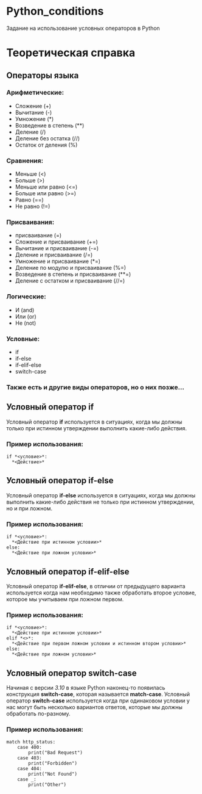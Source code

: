 # Python_conditions
Задание на использование условных операторов в Python

# Теоретическая справка
## Операторы языка
### Арифметические:
* Сложение (+)
* Вычитание (-)
* Умножение (*)
* Возведение в степень (**)
* Деление (/)
* Деление без остатка (//)
* Остаток от деления (%)

### Сравнения:
* Меньше (<)
* Больше (>)
* Меньше или равно (<=)
* Больше или равно (>=)
* Равно (==)
* Не равно (!=)

### Присваивания:
* присваивание (=)
* Сложение и присваивание (+=)
* Вычитание и присваивание (-=)
* Деление и присваивание (/=)
* Умножение и присваивание (*=)
* Деление по модулю и присваивание (%=)
* Возведение в степень и присваивание (**=)
* Деление с остатком и присваивание (//=)

### Логические:
* И (and)
* Или (or)
* Не (not)

### Условные:
* if
* if-else
* if-elif-else
* switch-case

### Также есть и другие виды операторов, но о них позже...

## Условный оператор **if**
Условный оператор **if** используется в ситуациях, когда мы должны только при истинном утверждении выполнить какие-либо действия.

### Пример использования:
```
if *<условие>*:
  *<Действие>*
```

## Условный оператор **if-else**
Условный оператор **if-else** используется в ситуациях, когда мы должны выполнить какие-либо действия не только при истинном утверждении, но и при ложном.

### Пример использования:
```
if *<условие>*:
  *<Действие при истинном условии>* 
else:
  *<Действие при ложном условии>*
```

## Условный оператор **if-elif-else**
Условный оператор **if-elif-else**, в отличии от предыдущего варианта используется когда нам необходимо также обработать второе условие, которое мы учитываем при ложном первом.

### Пример использования:
```
if *<условие>*:
  *<Действие при истинном условии>*
elif *<>*:
  *<Действие при первом ложном условии и истинном втором условии>*
else:
  *<Действие при ложном условии>*
```

## Условный оператор **switch-case**
Начиная с версии *3.10* в языке Python наконец-то появилась конструкция **switch-case**, которая называется **match-case**.
Условный оператор **switch-case** используется когда при одинаковом условии у нас могут быть несколько вариантов ответов, которые мы должны обработать по-разному.

### Пример использования:
```
match http_status:
    case 400:
        print("Bad Request")
    case 403:
        print("Forbidden")
    case 404:
        print("Not Found")
    case _:
        print("Other")
```
